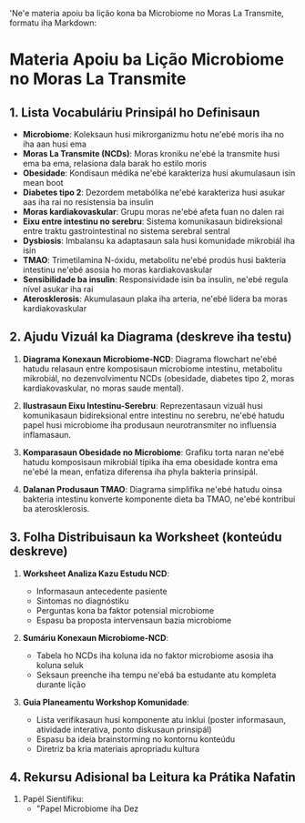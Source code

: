 'Ne'e materia apoiu ba lição kona ba Microbiome no Moras La Transmite, formatu iha Markdown:

# Materia Apoiu ba Lição Microbiome no Moras La Transmite

## 1. Lista Vocabuláriu Prinsipál ho Definisaun

- **Microbiome**: Koleksaun husi mikrorganizmu hotu ne'ebé moris iha no iha aan husi ema
- **Moras La Transmite (NCDs)**: Moras kroniku ne'ebé la transmite husi ema ba ema, relasiona dala barak ho estilo moris
- **Obesidade**: Kondisaun médika ne'ebé karakteriza husi akumulasaun isin mean boot
- **Diabetes tipo 2**: Dezordem metabólika ne'ebé karakteriza husi asukar aas iha rai no resistensia ba insulin
- **Moras kardiakovaskular**: Grupu moras ne'ebé afeta fuan no dalen rai
- **Eixu entre intestinu no serebru**: Sistema komunikasaun bidireksional entre traktu gastrointestinal no sistema serebral sentral
- **Dysbiosis**: Imbalansu ka adaptasaun sala husi komunidade mikrobiál iha isin
- **TMAO**: Trimetilamina N-óxidu, metabolitu ne'ebé prodús husi bakteria intestinu ne'ebé asosia ho moras kardiakovaskular
- **Sensibilidade ba insulin**: Responsividade isin ba insulin, ne'ebé regula nível asukar iha rai
- **Aterosklerosis**: Akumulasaun plaka iha arteria, ne'ebé lidera ba moras kardiakovaskular

## 2. Ajudu Vizuál ka Diagrama (deskreve iha testu)

1. **Diagrama Konexaun Microbiome-NCD**: Diagrama flowchart ne'ebé hatudu relasaun entre komposisaun microbiome intestinu, metabolitu mikrobiál, no dezenvolvimentu NCDs (obesidade, diabetes tipo 2, moras kardiakovaskular, no moras saude mental).

2. **Ilustrasaun Eixu Intestinu-Serebru**: Reprezentasaun vizuál husi komunikasaun bidireksional entre intestinu no serebru, ne'ebé hatudu papel husi microbiome iha produsaun neurotransmiter no influensia inflamasaun.

3. **Komparasaun Obesidade no Microbiome**: Grafiku torta naran ne'ebé hatudu komposisaun mikrobiál típika iha ema obesidade kontra ema ne'ebé la mean, enfatiza diferensa iha phyla bakteria prinsipál.

4. **Dalanan Produsaun TMAO**: Diagrama simplifika ne'ebé hatudu oinsa bakteria intestinu konverte komponente dieta ba TMAO, ne'ebé kontribui ba aterosklerosis.

## 3. Folha Distribuisaun ka Worksheet (konteúdu deskreve)

1. **Worksheet Analiza Kazu Estudu NCD**:
   - Informasaun antecedente pasiente
   - Sintomas no diagnóstiku
   - Perguntas kona ba faktor potensial microbiome
   - Espasu ba proposta intervensaun bazia microbiome

2. **Sumáriu Konexaun Microbiome-NCD**:
   - Tabela ho NCDs iha koluna ida no faktor microbiome asosia iha koluna seluk
   - Seksaun preenche iha tempu ne'ebá ba estudante atu kompleta durante lição

3. **Guia Planeamentu Workshop Komunidade**:
   - Lista verifikasaun husi komponente atu inklui (poster informasaun, atividade interativa, ponto diskusaun prinsipál)
   - Espasu ba ideia brainstorming no kontornu konteúdu
   - Diretriz ba kria materiais apropriadu kultura

## 4. Rekursu Adisional ba Leitura ka Prátika Nafatin

1. Papél Sientífiku:
   - "Papel Microbiome iha Dez